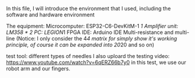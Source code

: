 In this file, I will introduce the environment that I used, including the software and hardware environment


The equipment: 
Microcomputer: ESP32-C6-DevKitM-1 *1
Amplifier unit: LM358 * 2
PC: LEGION*1
FPGA IDE: Arduino IDE
Multi-resistance and multi-line
(Notice: I only consider the 4*4 matrix for simply show it's working principle, of course it can be expanded into 20*20 and so on)

test tool: different types of needles
I also uploard the testing video: https://www.youtube.com/watch?v=6qERZ66b7y0 
in this test, we use our robot arm and our fingers.

